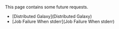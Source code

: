 This page contains some future requests.

* [Distributed Galaxy](Distributed Galaxy)
* [Job Failure When stderr](Job Failure When stderr)
